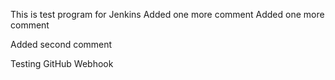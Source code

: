This is test program for Jenkins
Added one more comment
Added one more comment

Added second comment

Testing GitHub Webhook
